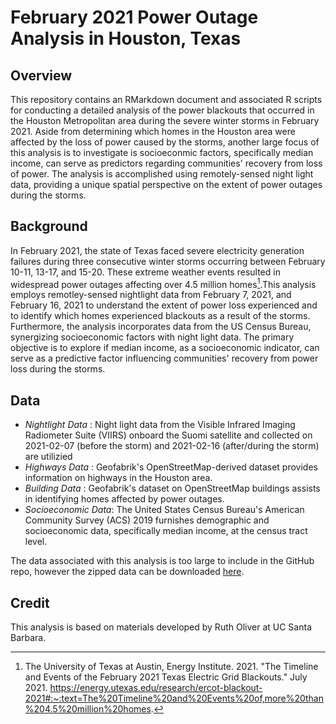 # February 2021 Power Outage Analysis in Houston, Texas
## Overview
This repository contains an RMarkdown document and associated R scripts for conducting a detailed analysis of the power blackouts that occurred in the Houston Metropolitan area during the severe winter storms in February 2021. Aside from determining which homes in the Houston area were affected by the loss of power caused by the storms, another large focus of this analysis is to investigate is socioeconmic factors, specifically median income, can serve as predictors regarding communities' recovery from loss of power. The analysis is accomplished using remotely-sensed night light data, providing a unique spatial perspective on the extent of power outages during the storms.

## Background
In February 2021, the state of Texas faced severe electricity generation failures during three consecutive winter storms occurring between February 10-11, 13-17, and 15-20. These extreme weather events resulted in widespread power outages affecting over 4.5 million homes[^utexas].This analysis employs remotley-sensed nightlight data from February 7, 2021, and February 16, 2021 to understand the extent of power loss experienced and to identify which homes experienced blackouts as a result of the storms. Furthermore, the analysis incorporates data from the US Census Bureau, synergizing socioeconomic factors with night light data. The primary objective is to explore if median income, as a socioeconomic indicator, can serve as a predictive factor influencing communities' recovery from power loss during the storms.

## Data
- *Nightlight Data* : Night light data from the Visible Infrared Imaging Radiometer Suite (VIIRS) onboard the Suomi satellite and collected on 2021-02-07 (before the storm) and 2021-02-16 (after/during the storm) are utilizied
- *Highways Data* : Geofabrik's OpenStreetMap-derived dataset provides information on highways in the Houston area.
- *Building Data* : Geofabrik's dataset on OpenStreetMap buildings assists in identifying homes affected by power outages.
- *Socioeconomic Data*: The United States Census Bureau's American Community Survey (ACS) 2019 furnishes demographic and socioeconomic data, specifically median income, at the census tract level.

The data associated with this analysis is too large to include in the GitHub repo, however the zipped data can be downloaded [here](https://drive.google.com/file/d/1bTk62xwOzBqWmmT791SbYbHxnCdjmBtw/view?usp=sharing).

## Credit
This analysis is based on materials developed by Ruth Oliver at UC Santa Barbara.

[^utexas]: The University of Texas at Austin, Energy Institute. 2021. "The Timeline and Events of the February 2021 Texas Electric Grid Blackouts." July 2021. https://energy.utexas.edu/research/ercot-blackout-2021#:~:text=The%20Timeline%20and%20Events%20of,more%20than%204.5%20million%20homes.
